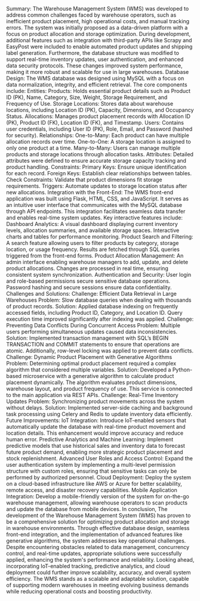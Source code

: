 Summary:
The Warehouse Management System (WMS) was developed to address common challenges faced by warehouse operators, such as inefficient product placement, high operational costs, and manual tracking errors. The system was initially proposed as a data-driven platform with a focus on product allocation and storage optimization. During development, additional features such as integration with third-party APIs like Scrapy and EasyPost were included to enable automated product updates and shipping label generation. Furthermore, the database structure was modified to support real-time inventory updates, user authentication, and enhanced data security protocols. These changes improved system performance, making it more robust and scalable for use in large warehouses.
Database Design:
The WMS database was designed using MySQL with a focus on data normalization, integrity, and efficient retrieval. The core components include:
Entities:
Products: Holds essential product details such as Product ID (PK), Name, Category, Size, Weight, Storage Requirement, and Frequency of Use.
Storage Locations: Stores data about warehouse locations, including Location ID (PK), Capacity, Dimensions, and Occupancy Status.
Allocations: Manages product placement records with Allocation ID (PK), Product ID (FK), Location ID (FK), and Timestamp.
Users: Contains user credentials, including User ID (PK), Role, Email, and Password (hashed for security).
Relationships:
One-to-Many: Each product can have multiple allocation records over time.
One-to-One: A storage location is assigned to only one product at a time.
Many-to-Many: Users can manage multiple products and storage locations through allocation tasks.
Attributes:
Detailed attributes were defined to ensure accurate storage capacity tracking and product handling.
Constraints:
Primary Keys: Ensure unique identification for each record.
Foreign Keys: Establish clear relationships between tables.
Check Constraints: Validate that product dimensions fit storage requirements.
Triggers: Automate updates to storage location status after new allocations.
Integration with the Front-End:
The WMS front-end application was built using Flask, HTML, CSS, and JavaScript. It serves as an intuitive user interface that communicates with the MySQL database through API endpoints. This integration facilitates seamless data transfer and enables real-time system updates. Key interactive features include:
Dashboard Analytics:
A visual dashboard displaying current inventory levels, allocation summaries, and available storage spaces.
Interactive charts and tables for performance monitoring.
Product Search and Filtering:
A search feature allowing users to filter products by category, storage location, or usage frequency.
Results are fetched through SQL queries triggered from the front-end forms.
Product Allocation Management:
An admin interface enabling warehouse managers to add, update, and delete product allocations.
Changes are processed in real time, ensuring consistent system synchronization.
Authentication and Security:
User login and role-based permissions secure sensitive database operations.
Password hashing and secure sessions ensure data confidentiality.
Challenges and Solutions:
Challenge: Efficient Data Retrieval in Large Warehouses
Problem: Slow database queries when dealing with thousands of product records.
Solution: Applied database indexing on frequently accessed fields, including Product ID, Category, and Location ID. Query execution time improved significantly after indexing was applied.
Challenge: Preventing Data Conflicts During Concurrent Access
Problem: Multiple users performing simultaneous updates caused data inconsistencies.
Solution: Implemented transaction management with SQL’s BEGIN TRANSACTION and COMMIT statements to ensure that operations are atomic. Additionally, row-level locking was applied to prevent data conflicts.
Challenge: Dynamic Product Placement with Generative Algorithms
Problem: Determining optimal product placement required a complex algorithm that considered multiple variables.
Solution: Developed a Python-based microservice with a generative algorithm to calculate product placement dynamically. The algorithm evaluates product dimensions, warehouse layout, and product frequency of use. This service is connected to the main application via REST APIs.
Challenge: Real-Time Inventory Updates
Problem: Synchronizing product movements across the system without delays.
Solution: Implemented server-side caching and background task processing using Celery and Redis to update inventory data efficiently.
Future Improvements:
IoT Integration:
Introduce IoT-enabled sensors that automatically update the database with real-time product movement and location details. This enhancement would improve accuracy and reduce human error.
Predictive Analytics and Machine Learning:
Implement predictive models that use historical sales and inventory data to forecast future product demand, enabling more strategic product placement and stock replenishment.
Advanced User Roles and Access Control:
Expand the user authentication system by implementing a multi-level permission structure with custom roles, ensuring that sensitive tasks can only be performed by authorized personnel.
Cloud Deployment:
Deploy the system on a cloud-based infrastructure like AWS or Azure for better scalability, remote access, and disaster recovery capabilities.
Mobile Application Integration:
Develop a mobile-friendly version of the system for on-the-go warehouse management, allowing warehouse operators to scan products and update the database from mobile devices.
In conclusion, The development of the Warehouse Management System (WMS) has proven to be a comprehensive solution for optimizing product allocation and storage in warehouse environments. Through effective database design, seamless front-end integration, and the implementation of advanced features like generative algorithms, the system addresses key operational challenges. Despite encountering obstacles related to data management, concurrency control, and real-time updates, appropriate solutions were successfully applied, enhancing the system's performance and reliability.
Looking ahead, incorporating IoT-enabled tracking, predictive analytics, and cloud deployment could further improve scalability, accuracy, and overall system efficiency. The WMS stands as a scalable and adaptable solution, capable of supporting modern warehouses in meeting evolving business demands while reducing operational costs and boosting productivity.
